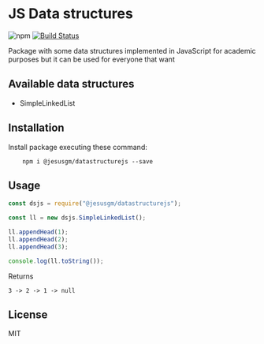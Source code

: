 # JS Data structures

<!-- [START badges] -->

![npm](https://img.shields.io/npm/v/@jesusgm/datastructurejs)
[![Build Status](https://travis-ci.org/jesusgm/js-data-structures.svg?branch=master)](https://travis-ci.org/jesusgm/js-data-structures)

<!-- [END badges] -->

Package with some data structures implemented in JavaScript for academic purposes but it can be used for everyone that want

## Available data structures

- SimpleLinkedList

## Installation

Install package executing these command:

        npm i @jesusgm/datastructurejs --save

## Usage

```javascript
const dsjs = require("@jesusgm/datastructurejs");

const ll = new dsjs.SimpleLinkedList();

ll.appendHead(1);
ll.appendHead(2);
ll.appendHead(3);

console.log(ll.toString());
```

Returns

```
3 -> 2 -> 1 -> null
```

## License

MIT
